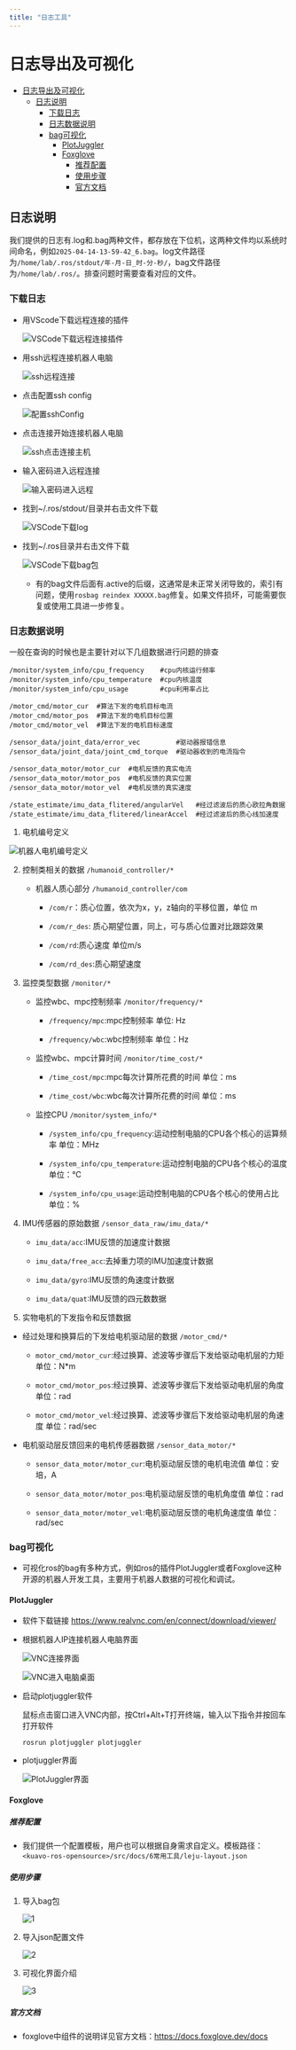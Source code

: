 ```yaml
---
title: "日志工具"
---
```


# 日志导出及可视化

- [日志导出及可视化](#日志导出及可视化)
  - [日志说明](#日志说明)
    - [下载日志](#下载日志)
    - [日志数据说明](#日志数据说明)
    - [bag可视化](#bag可视化)
      - [PlotJuggler](#plotjuggler)
      - [Foxglove](#foxglove)
        - [推荐配置](#推荐配置)
        - [使用步骤](#使用步骤)
        - [官方文档](#官方文档)


## 日志说明

我们提供的日志有.log和.bag两种文件，都存放在下位机，这两种文件均以系统时间命名，例如`2025-04-14-13-59-42_6.bag`。log文件路径为`/home/lab/.ros/stdout/年-月-日_时-分-秒/`，bag文件路径为`/home/lab/.ros/`。排查问题时需要查看对应的文件。

### 下载日志

- 用VScode下载远程连接的插件
  
  ![VSCode下载远程连接插件](images/VSCode下载远程连接插件.png)

- 用ssh远程连接机器人电脑
  
  ![ssh远程连接](images/ssh远程连接.png)

- 点击配置ssh config
  
  ![配置sshConfig](images/配置sshConfig.png)

- 点击连接开始连接机器人电脑
  
  ![ssh点击连接主机](images/ssh点击连接主机.png)

- 输入密码进入远程连接
  
  ![输入密码进入远程](images/输入密码进入远程.png)

- 找到~/.ros/stdout/目录并右击文件下载

  ![VSCode下载log](images/log.png)

- 找到~/.ros目录并右击文件下载
  
  ![VSCode下载bag包](images/bag.png)

  - 有的bag文件后面有.active的后缀，这通常是未正常关闭导致的，索引有问题，使用`rosbag reindex XXXXX.bag`修复。如果文件损坏，可能需要恢复或使用工具进一步修复。

### 日志数据说明

一般在查询的时候也是主要针对以下几组数据进行问题的排查

```
/monitor/system_info/cpu_frequency    #cpu内核运行频率
/monitor/system_info/cpu_temperature  #cpu内核温度
/monitor/system_info/cpu_usage        #cpu利用率占比

/motor_cmd/motor_cur  #算法下发的电机目标电流
/motor_cmd/motor_pos  #算法下发的电机目标位置
/motor_cmd/motor_vel  #算法下发的电机目标速度

/sensor_data/joint_data/error_vec         #驱动器报错信息
/sensor_data/joint_data/joint_cmd_torque  #驱动器收到的电流指令

/sensor_data_motor/motor_cur  #电机反馈的真实电流
/sensor_data_motor/motor_pos  #电机反馈的真实位置
/sensor_data_motor/motor_vel  #电机反馈的真实速度

/state_estimate/imu_data_flitered/angularVel   #经过滤波后的质心欧拉角数据
/state_estimate/imu_data_flitered/linearAccel  #经过滤波后的质心线加速度
```
1. 电机编号定义

![机器人电机编号定义](images/机器人电机编号定义.png)

2. 控制类相关的数据 `/humanoid_controller/*`

   - 机器人质心部分 `/humanoid_controller/com`

     - `/com/r`：质心位置，依次为x，y，z轴向的平移位置，单位 m

     - `/com/r_des`: 质心期望位置，同上，可与质心位置对比跟踪效果

     - `/com/rd`:质心速度 单位m/s

     - `/com/rd_des`:质心期望速度

3. 监控类型数据 `/monitor/*`

   - 监控wbc、mpc控制频率 `/monitor/frequency/*`

     - `/frequency/mpc`:mpc控制频率  单位: Hz

     - `/frequency/wbc`:wbc控制频率 单位：Hz

   - 监控wbc、mpc计算时间 `/monitor/time_cost/*`

     - `/time_cost/mpc`:mpc每次计算所花费的时间  单位：ms

     - `/time_cost/wbc`:wbc每次计算所花费的时间  单位：ms

   - 监控CPU `/monitor/system_info/*`

     - `/system_info/cpu_frequency`:运动控制电脑的CPU各个核心的运算频率  单位：MHz

     - `/system_info/cpu_temperature`:运动控制电脑的CPU各个核心的温度  单位：℃

     - `/system_info/cpu_usage`:运动控制电脑的CPU各个核心的使用占比 单位：%

4. IMU传感器的原始数据 `/sensor_data_raw/imu_data/*`

   - `imu_data/acc`:IMU反馈的加速度计数据   

   - `imu_data/free_acc`:去掉重力项的IMU加速度计数据

   - `imu_data/gyro`:IMU反馈的角速度计数据

   - `imu_data/quat`:IMU反馈的四元数数据

5. 实物电机的下发指令和反馈数据

  - 经过处理和换算后的下发给电机驱动层的数据 `/motor_cmd/*`

     - `motor_cmd/motor_cur`:经过换算、滤波等步骤后下发给驱动电机层的力矩 单位：N*m

     - `motor_cmd/motor_pos`:经过换算、滤波等步骤后下发给驱动电机层的角度 单位：rad

     - `motor_cmd/motor_vel`:经过换算、滤波等步骤后下发给驱动电机层的角速度 单位：rad/sec

  - 电机驱动层反馈回来的电机传感器数据 `/sensor_data_motor/*`

     - `sensor_data_motor/motor_cur`:电机驱动层反馈的电机电流值 单位：安培，A

     - `sensor_data_motor/motor_pos`:电机驱动层反馈的电机角度值 单位：rad

     - `sensor_data_motor/motor_vel`:电机驱动层反馈的电机角速度值 单位：rad/sec


### bag可视化

  - 可视化ros的bag有多种方式，例如ros的插件PlotJuggler或者Foxglove这种开源的机器人开发工具，主要用于机器人数据的可视化和调试。

#### PlotJuggler

- 软件下载链接 https://www.realvnc.com/en/connect/download/viewer/

- 根据机器人IP连接机器人电脑界面
  
  ![VNC连接界面](images/VNC连接界面.png)
  
  ![VNC进入电脑桌面](images/VNC进入电脑桌面.png)

- 启动plotjuggler软件
  
  鼠标点击窗口进入VNC内部，按Ctrl+Alt+T打开终端，输入以下指令并按回车打开软件
  
  ```
  rosrun plotjuggler plotjuggler
  ```

- plotjuggler界面
  
  ![PlotJuggler界面](images/PlotJuggler界面.png)

#### Foxglove

##### 推荐配置

  - 我们提供一个配置模板，用户也可以根据自身需求自定义。模板路径：`<kuavo-ros-opensource>/src/docs/6常用工具/leju-layout.json`

##### 使用步骤

1. 导入bag包

    ![1](images/foxglove_1.png)

2. 导入json配置文件

    ![2](images/foxglove_2.png)

3. 可视化界面介绍 

    ![3](images/foxglove_3.png)

##### 官方文档

 - foxglove中组件的说明详见官方文档：https://docs.foxglove.dev/docs
